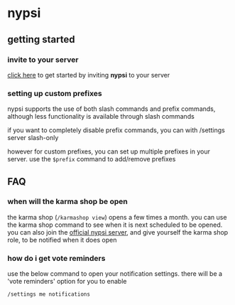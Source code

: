 # nypsi

## getting started

### invite to your server

[click here](https://nypsi.xyz/invite) to get started by inviting **nypsi** to your server

### setting up custom prefixes

nypsi supports the use of both slash commands and prefix commands, although less functionality is available through slash commands

if you want to completely disable prefix commands, you can with /settings server slash-only

however for custom prefixes, you can set up multiple prefixes in your server. use the `$prefix` command to add/remove prefixes

## FAQ

### when will the karma shop be open

the karma shop (`/karmashop view`) opens a few times a month. you can use the karma shop command to see when it is next scheduled to be opened. you can also join the [official nypsi server](https://discord.gg/hJTDNST), and give yourself the karma shop role, to be notified when it does open

### how do i get vote reminders

use the below command to open your notification settings. there will be a 'vote reminders' option for you to enable

```
/settings me notifications
```

### how do i disable certain commands

in order to disable a command, run the command below.

```
$disablecmd + <cmd>
```

to undo, type the following command:

```
$disablecmd - <cmd>
```

you can also enable slash command only mode, which allows you to customise which commands are allowed within your discord server settings

```
/settings server slash-only
```
